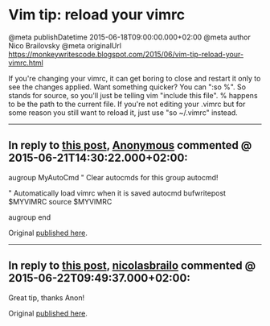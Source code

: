 # Vim tip: reload your vimrc

@meta publishDatetime 2015-06-18T09:00:00.000+02:00
@meta author Nico Brailovsky
@meta originalUrl https://monkeywritescode.blogspot.com/2015/06/vim-tip-reload-your-vimrc.html

If you're changing your vimrc, it can get boring to close and restart it only to see the changes applied. Want something quicker? You can ":so %". So stands for source, so you'll just be telling vim "include this file". % happens to be the path to the current file. If you're not editing your .vimrc but for some reason you still want to reload it, just use "so ~/.vimrc" instead.


---
## In reply to [this post](), [Anonymous]() commented @ 2015-06-21T14:30:22.000+02:00:

augroup MyAutoCmd
 " Clear autocmds for this group
 autocmd!

" Automatically load vimrc when it is saved
autocmd bufwritepost $MYVIMRC source $MYVIMRC

augroup end

Original [published here](/blog_md/2015/0618_Vimtipreloadyourvimrc.md).

---
## In reply to [this post](), [nicolasbrailo](/blog_md) commented @ 2015-06-22T09:49:37.000+02:00:

Great tip, thanks Anon!

Original [published here](/blog_md/2015/0618_Vimtipreloadyourvimrc.md).
